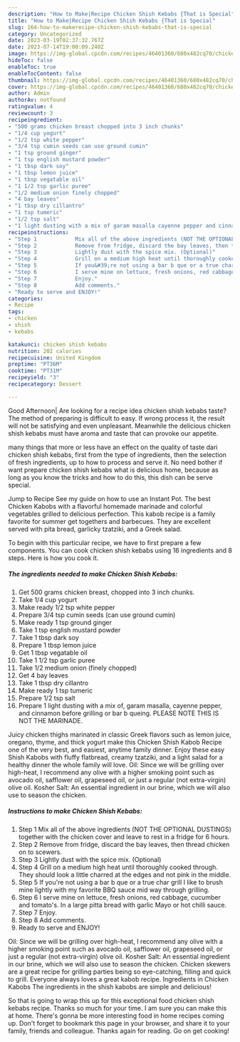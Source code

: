 ```yaml
---
description: "How to Make|Recipe Chicken Shish Kebabs {That is Special"
title: "How to Make|Recipe Chicken Shish Kebabs {That is Special"
slug: 164-how-to-makerecipe-chicken-shish-kebabs-that-is-special
category: Uncategorized
date: 2023-03-19T02:37:32.767Z
date: 2023-07-14T19:00:09.240Z
image: https://img-global.cpcdn.com/recipes/46401360/680x482cq70/chicken-shish-kebabs-recipe-main-photo.jpg
hideToc: false
enableToc: true
enableTocContent: false
thumbnail: https://img-global.cpcdn.com/recipes/46401360/680x482cq70/chicken-shish-kebabs-recipe-main-photo.jpg
cover: https://img-global.cpcdn.com/recipes/46401360/680x482cq70/chicken-shish-kebabs-recipe-main-photo.jpg
author: Admin
authorAv: notfound
ratingvalue: 4
reviewcount: 3
recipeingredient:
- "500 grams chicken breast chopped into 3 inch chunks"
- "1/4 cup yogurt"
- "1/2 tsp white pepper"
- "3/4 tsp cumin seeds can use ground cumin"
- "1 tsp ground ginger"
- "1 tsp english mustard powder"
- "1 tbsp dark soy"
- "1 tbsp lemon juice"
- "1 tbsp vegatable oil"
- "1 1/2 tsp garlic puree"
- "1/2 medium onion finely chopped"
- "4 bay leaves"
- "1 tbsp dry cillantro"
- "1 tsp tumeric"
- "1/2 tsp salt"
- "1 light dusting with a mix of garam masalla cayenne pepper and cinnamon before grilling or bar b queing PLEASE NOTE THIS IS NOT THE MARINADE"
recipeinstructions:
- "Step 1            Mix all of the above ingredients (NOT THE OPTIONAL DUSTINGS) together with the chicken cover and leave to rest in a fridge for 6 hours."
- "Step 2            Remove from fridge, discard the bay leaves, then thread chicken on to scewers."
- "Step 3            Lightly dust with the spice mix. (Optional)"
- "Step 4            Grill on a medium high heat until thoroughly cooked through. They should look a little charred at the edges and not pink in the middle."
- "Step 5            If you&#39;re not using a bar b que or a true char grill I like to brush mine lightly with my favorite BBQ sauce mid way through grilling."
- "Step 6            I serve mine on lettuce, fresh onions, red cabbage, cucumber and tomato&#39;s. In a large pitta bread with garlic Mayo or hot chilli sauce."
- "Step 7            Enjoy."
- "Step 8            Add comments."
- "Ready to serve and ENJOY!"
categories:
- Recipe
tags:
- chicken
- shish
- kebabs

katakunci: chicken shish kebabs 
nutrition: 202 calories
recipecuisine: United Kingdom
preptime: "PT36M"
cooktime: "PT31M"
recipeyield: "3"
recipecategory: Dessert

---
```



Good Afternoon| Are looking for a recipe idea chicken shish kebabs taste? The method of preparing is difficult to easy. If wrong process it, the result will not be satisfying and even unpleasant. Meanwhile the delicious chicken shish kebabs must have aroma and taste that can provoke our appetite.






many things that more or less have an effect on the quality of taste dari chicken shish kebabs, first from the type of ingredients, then the selection of fresh ingredients, up to how to process and serve it. No need bother if want prepare chicken shish kebabs what is delicious home, because as long as you know the tricks and how to do this, this dish can be serve  special.


Jump to Recipe See my guide on how to use an Instant Pot. The best Chicken Kabobs with a flavorful homemade marinade and colorful vegetables grilled to delicious perfection. This kabob recipe is a family favorite for summer get togethers and barbecues. They are excellent served with pita bread, garlicky tzatziki, and a Greek salad.


To begin with this particular recipe, we have to first prepare a few components. You can cook chicken shish kebabs using 16 ingredients and 8 steps. Here is how you cook it.

<!--inarticleads1-->

##### The ingredients needed to make Chicken Shish Kebabs:

1. Get 500 grams chicken breast, chopped into 3 inch chunks.
1. Take 1/4 cup yogurt
1. Make ready 1/2 tsp white pepper
1. Prepare 3/4 tsp cumin seeds (can use ground cumin)
1. Make ready 1 tsp ground ginger
1. Take 1 tsp english mustard powder
1. Take 1 tbsp dark soy
1. Prepare 1 tbsp lemon juice
1. Get 1 tbsp vegatable oil
1. Take 1 1/2 tsp garlic puree
1. Take 1/2 medium onion (finely chopped)
1. Get 4 bay leaves
1. Take 1 tbsp dry cillantro
1. Make ready 1 tsp tumeric
1. Prepare 1/2 tsp salt
1. Prepare 1 light dusting with a mix of, garam masalla, cayenne pepper, and cinnamon before grilling or bar b queing. PLEASE NOTE THIS IS NOT THE MARINADE.


Juicy chicken thighs marinated in classic Greek flavors such as lemon juice, oregano, thyme, and thick yogurt make this Chicken Shish Kabob Recipe one of the very best, and easiest, anytime family dinner. Enjoy these easy Shish Kabobs with fluffy flatbread, creamy tzatziki, and a light salad for a healthy dinner the whole family will love. Oil: Since we will be grilling over high-heat, I recommend any olive with a higher smoking point such as avocado oil, safflower oil, grapeseed oil, or just a regular (not extra-virgin) olive oil. Kosher Salt: An essential ingredient in our brine, which we will also use to season the chicken. 

<!--inarticleads2-->

##### Instructions to make Chicken Shish Kebabs:

1. Step 1            Mix all of the above ingredients (NOT THE OPTIONAL DUSTINGS) together with the chicken cover and leave to rest in a fridge for 6 hours.
1. Step 2            Remove from fridge, discard the bay leaves, then thread chicken on to scewers.
1. Step 3            Lightly dust with the spice mix. (Optional)
1. Step 4            Grill on a medium high heat until thoroughly cooked through. They should look a little charred at the edges and not pink in the middle.
1. Step 5            If you&#39;re not using a bar b que or a true char grill I like to brush mine lightly with my favorite BBQ sauce mid way through grilling.
1. Step 6            I serve mine on lettuce, fresh onions, red cabbage, cucumber and tomato&#39;s. In a large pitta bread with garlic Mayo or hot chilli sauce.
1. Step 7            Enjoy.
1. Step 8            Add comments.
1. Ready to serve and ENJOY!

Oil: Since we will be grilling over high-heat, I recommend any olive with a higher smoking point such as avocado oil, safflower oil, grapeseed oil, or just a regular (not extra-virgin) olive oil. Kosher Salt: An essential ingredient in our brine, which we will also use to season the chicken. Chicken skewers are a great recipe for grilling parties being so eye-catching, filling and quick to grill. Everyone always loves a great kabob recipe. Ingredients in Chicken Kabobs The ingredients in the shish kabobs are simple and delicious! 

So that is going to wrap this up for this exceptional food chicken shish kebabs recipe. Thanks so much for your time. I am sure you can make this at home. There's gonna be more interesting food in home recipes coming up. Don't forget to bookmark this page in your browser, and share it to your family, friends and colleague. Thanks again for reading. Go on get cooking!
